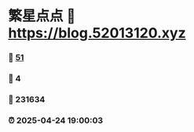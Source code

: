 # 繁星点点 :link: https://blog.52013120.xyz 
### :page_facing_up: [51](https://blog.52013120.xyz/tag.html) 
### :speech_balloon: 4 
### :hibiscus: 231634 
### :alarm_clock: 2025-04-24 19:00:03 
